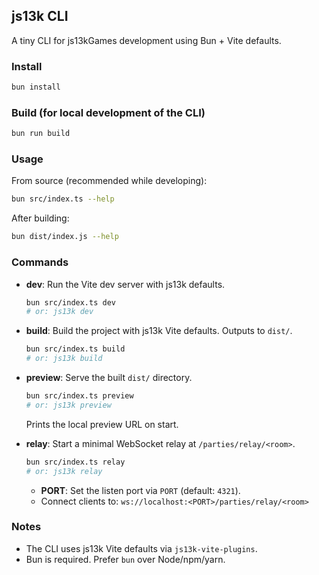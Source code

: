## js13k CLI

A tiny CLI for js13kGames development using Bun + Vite defaults.

### Install

```bash
bun install
```

### Build (for local development of the CLI)

```bash
bun run build
```

### Usage

From source (recommended while developing):

```bash
bun src/index.ts --help
```

After building:

```bash
bun dist/index.js --help
```

### Commands

- **dev**: Run the Vite dev server with js13k defaults.

  ```bash
  bun src/index.ts dev
  # or: js13k dev
  ```

- **build**: Build the project with js13k Vite defaults. Outputs to `dist/`.

  ```bash
  bun src/index.ts build
  # or: js13k build
  ```

- **preview**: Serve the built `dist/` directory.

  ```bash
  bun src/index.ts preview
  # or: js13k preview
  ```

  Prints the local preview URL on start.

- **relay**: Start a minimal WebSocket relay at `/parties/relay/<room>`.

  ```bash
  bun src/index.ts relay
  # or: js13k relay
  ```

  - **PORT**: Set the listen port via `PORT` (default: `4321`).
  - Connect clients to: `ws://localhost:<PORT>/parties/relay/<room>`

### Notes

- The CLI uses js13k Vite defaults via `js13k-vite-plugins`.
- Bun is required. Prefer `bun` over Node/npm/yarn.
